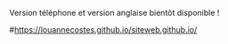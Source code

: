 Version téléphone et version anglaise bientôt disponible !

#https://louannecostes.github.io/siteweb.github.io/
